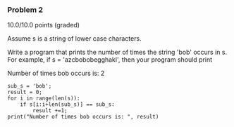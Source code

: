 ### Problem 2

10.0/10.0 points (graded)

Assume s is a string of lower case characters.

Write a program that prints the number of times the string 'bob' occurs in s. For example, if s = 'azcbobobegghakl', then your program should print

Number of times bob occurs is: 2

````
sub_s = 'bob';
result = 0;
for i in range(len(s)):
    if s[i:i+len(sub_s)] == sub_s:
        result +=1;
print("Number of times bob occurs is: ", result)
````
